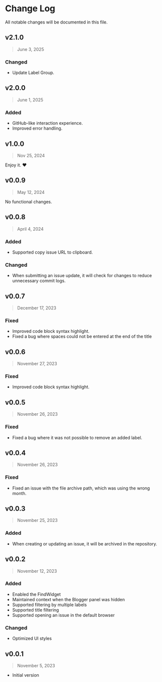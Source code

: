 # Change Log

All notable changes will be documented in this file.

## v2.1.0

> June 3, 2025

### Changed

- Update Label Group.

## v2.0.0

> June 1, 2025

### Added

- GitHub-like interaction experience.
- Improved error handling.

## v1.0.0

> Nov 25, 2024

Enjoy it. ❤️

## v0.0.9

> May 12, 2024

No functional changes.

## v0.0.8

> April 4, 2024

### Added

- Supported copy issue URL to clipboard.

### Changed

- When submitting an issue update, it will check for changes to reduce unnecessary commit logs.

## v0.0.7

> December 17, 2023

### Fixed

- Improved code block syntax highlight.
- Fixed a bug where spaces could not be entered at the end of the title

## v0.0.6

> November 27, 2023

### Fixed

- Improved code block syntax highlight.

## v0.0.5

> November 26, 2023

### Fixed

- Fixed a bug where it was not possible to remove an added label.

## v0.0.4

> November 26, 2023

### Fixed

- Fixed an issue with the file archive path, which was using the wrong month.

## v0.0.3

> November 25, 2023

### Added

- When creating or updating an issue, it will be archived in the repository.

## v0.0.2

> November 12, 2023

### Added

- Enabled the FindWidget
- Maintained context when the Blogger panel was hidden
- Supported filtering by multiple labels
- Supported title filtering
- Supported opening an issue in the default browser

### Changed

- Optimized UI styles

## v0.0.1

> November 5, 2023

- Initial version
